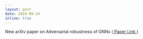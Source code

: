 ```yaml
---
layout: post
date: 2024-09-24
inline: true
---
```

New arXiv paper on Adversarial robustness of GNNs (<a href = "https://arxiv.org/pdf/2409.14161"> Paper Link </a>)
